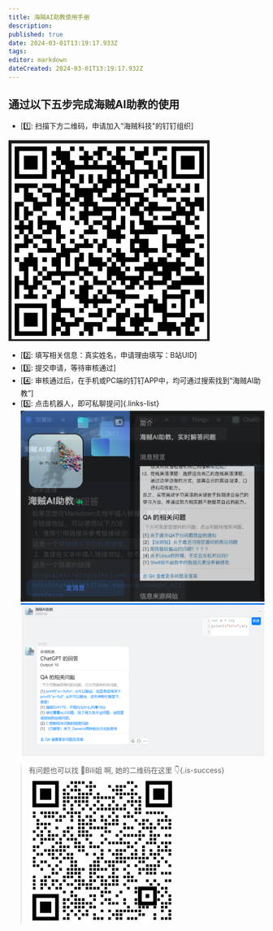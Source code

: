 ```yaml
---
title: 海贼AI助教使用手册
description: 
published: true
date: 2024-03-01T13:19:17.933Z
tags: 
editor: markdown
dateCreated: 2024-03-01T13:19:17.932Z
---
```


## 通过以下五步完成海贼AI助教的使用
- [1️⃣: 扫描下方二维码，申请加入“海贼科技"的钉钉组织]

![海贼科技钉钉-年度船票3群.png](/images/海贼科技钉钉-年度船票3群.png)
- [2️⃣: 填写相关信息：真实姓名，申请理由填写：B站UID]
- [3️⃣: 提交申请，等待审核通过]
- [4️⃣: 审核通过后，在手机或PC端的钉钉APP中，均可通过搜索找到“海贼AI助教”]
- [5️⃣: 点击机器人，即可私聊提问]{.links-list}
![海贼ai助教说明.png](/images/海贼ai助教说明.png)
![海贼ai助教示例.png](/images/海贼ai助教示例.png)

> 有问题也可以找 👧Bili姐 啊, 她的二维码在这里 👇{.is-success}
![新bili姐.png](/images/新bili姐.png)
